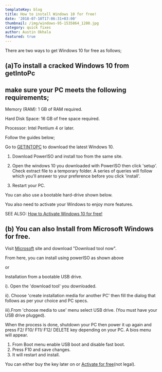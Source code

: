 ```yaml
---
templateKey: blog
title: How to install Windows 10 for free!
date: '2018-07-10T17:06:31+03:00'
thumbnail: /img/windows-95-1535864_1280.jpg
category: quick fixes
author: Austin Okhala
featured: true
---
```

There are two ways to get Windows 10 for free as follows;

## (a)To install a cracked Windows 10 from getIntoPc

##  make sure your PC meets the following requirements;



Memory (RAM): 1 GB of RAM required.



Hard Disk Space: 16 GB of free space required.



Processor: Intel Pentium 4 or later.



Follow the guides below;



Go to [GETINTOPC](https://igetintopc.com/windows-10-x64-redstone-4-v1804-8in1-april-2018-download/) to download the latest Windows 10.

1. Download PowerISO and install too from the same site.
2. Open the windows 10 you downloaded with PowerISO then click 'setup'. Check extract file to a temporary folder. A series of queries will follow which you'll answer to your preference before you click 'install'. 
3. Restart your PC.

You can also use a bootable hard-drive shown below.



You also need to activate your Windows to enjoy more features.



SEE ALSO: [How to Activate Windows 10 for free!](https://www.techgenius.me/2018-07-08-how-to-remove-activate-windows-watermark-for-free/)



## (b) You can also Install from Microsoft Windows for free.



Visit [Microsoft](https://www.microsoft.com/en-us/software-download/windows10) site and download "Download tool now".



From here, you can install using powerISO as shown above



or



Installation from a bootable USB drive.



i). Open the 'download tool' you downloaded.



ii). Choose 'create installation media for another PC' then fill the dialog that follows as per your choice and PC specs.



iii).From 'choose media to use' menu select USB drive. (You must have your USB drive plugged).



When the process is done, shutdown your PC then power it up again and press F2/ F10/ F11/ F12/ DELETE key depending on your PC. A bios menu will appear.



1. From Boot menu enable USB boot and disable fast boot.
2. Press F10 and save changes.
3. It will restart and install.



You can either buy the key later on or [Activate for free](https://www.techgenius.me/2018-07-08-how-to-remove-activate-windows-watermark-for-free/)(not legal).
